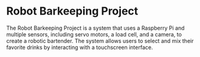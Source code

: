 # Robot Barkeeping Project

The Robot Barkeeping Project is a system that uses a Raspberry Pi and multiple sensors, including servo motors, a load cell, and a camera, to create a robotic bartender. The system allows users to select and mix their favorite drinks by interacting with a touchscreen interface.
